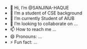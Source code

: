 - 👋 Hi, I’m @SANJINA-HAQUE
- 👀 I’m a student of CSE background
- 🌱 I’m currently Student of AIUB
- 💞️ I’m looking to collaborate on ...
- 📫 How to reach me ...
- 😄 Pronouns: ...
- ⚡ Fun fact: ...

<!---
SANJINA-HAQUE/SANJINA-HAQUE is a ✨ special ✨ repository because its `README.md` (this file) appears on your GitHub profile.
You can click the Preview link to take a look at your changes.
--->
